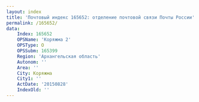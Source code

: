 ```yaml
---
layout: index
title: 'Почтовый индекс 165652: отделение почтовой связи Почты России'
permalink: /165652/
data:
    Index: 165652
    OPSName: 'Коряжма 2'
    OPSType: О
    OPSSubm: 165399
    Region: 'Архангельская область'
    Autonom: ''
    Area: ''
    City: Коряжма
    City1: ''
    ActDate: '20150828'
    IndexOld: ''
---
```

